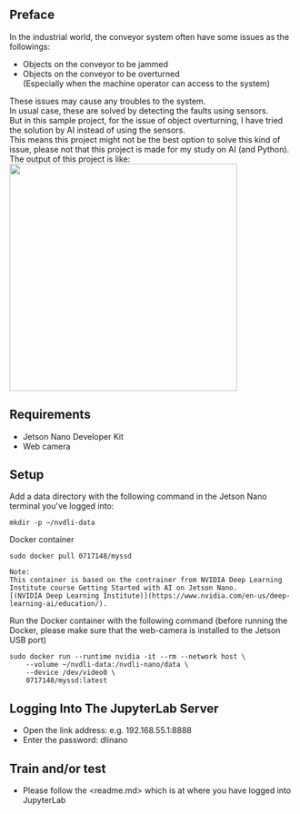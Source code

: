 ## Preface

In the industrial world, the conveyor system often have some issues as the followings:  
- Objects on the conveyor to be jammed  
- Objects on the conveyor to be overturned  
(Especially when the machine operator can access to the system)
  
These issues may cause any troubles to the system.  
In usual case, these are solved by detecting the faults using sensors.  
But in this sample project, for the issue of object overturning, I have tried the solution by AI instead of using the sensors.  
This means this project might not be the best option to solve this kind of issue, please not that this project is made for my study on AI (and Python).   
The output of this project is like:  
<img src="https://user-images.githubusercontent.com/74876704/104415233-f8b4ba00-55b4-11eb-8835-d2310c2ed799.gif" width="400">

## Requirements
- Jetson Nano Developer Kit  
- Web camera

## Setup

Add a data directory with the following command in the Jetson Nano terminal you've logged into:  
```
mkdir -p ~/nvdli-data
```
  
Docker container  
```
sudo docker pull 0717148/myssd
  
Note:
This container is based on the contrainer from NVIDIA Deep Learning Institute course Getting Started with AI on Jetson Nano.  
[(NVIDIA Deep Learning Institute)](https://www.nvidia.com/en-us/deep-learning-ai/education/).
```



Run the Docker container with the following command
(before running the Docker, please make sure that the web-camera is installed to the Jetson USB port)
```
sudo docker run --runtime nvidia -it --rm --network host \
    --volume ~/nvdli-data:/nvdli-nano/data \
    --device /dev/video0 \
    0717148/myssd:latest
```

## Logging Into The JupyterLab Server
- Open the link address: e.g. 192.168.55.1:8888
- Enter the password: dlinano

## Train and/or test
- Please follow the <readme.md> which is at where you have logged into JupyterLab


